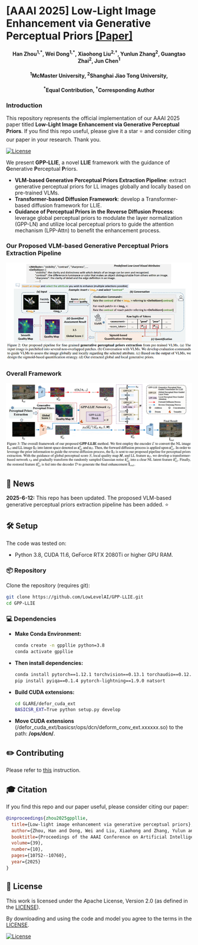#  [AAAI 2025] Low-Light Image Enhancement via Generative Perceptual Priors [[Paper]](https://arxiv.org/pdf/2412.20916)

<h4 align="center">Han Zhou<sup>1,*</sup>, Wei Dong<sup>1,*</sup>, Xiaohong Liu<sup>2,&dagger;</sup>, Yunlun Zhang<sup>2</sup>, Guangtao Zhai<sup>2</sup>, Jun Chen<sup>1</sup></center>
<h4 align="center"><sup>1</sup>McMaster University, <sup>2</sup>Shanghai Jiao Tong University, 
<h4 align="center"><sup>*</sup>Equal Contribution, <sup>&dagger;</sup>Corresponding Author</center></center>



### Introduction
This repository represents the official implementation of our AAAI 2025 paper titled **Low-Light Image Enhancement via Generative Perceptual Priors**. If you find this repo useful, please give it a star ⭐ and consider citing our paper in your research. Thank you.

[![License](https://img.shields.io/badge/License-Apache--2.0-929292)](https://www.apache.org/licenses/LICENSE-2.0)

We present **GPP-LLIE**, a novel **LLIE** framework with the guidance of **G**enerative **P**erceptual **P**riors.

- **VLM-based Generative Perceptual Priors Extraction Pipeline**: extract generative perceptual priors for LL images globally and locally based on pre-trained VLMs.
- **Transformer-based Diffusion Framework**: develop a Transformer-based diffusion framework for LLIE.
- **Guidance of Perceptual Priors in the Reverse Diffusion Process**: leverage global perceptual priors to modulate the
layer normalization (GPP-LN) and utilize local perceptual priors to guide the attention mechanism (LPP-Attn) to benefit the enhancement process.

### Our Proposed VLM-based Generative Perceptual Priors Extraction Pipeline 
![teaser](images/prior-extraction-pipeline.png)

### Overall Framework
![teaser](images/framework.jpg)

## 📢 News
**2025-6-12:** This repo has been updated. The proposed VLM-based generative perceptual priors extraction pipeline has been added. ⭐ <br>

## 🛠️ Setup

The  code was tested on:

- Python 3.8, CUDA 11.6, GeForce RTX 2080Ti or higher GPU RAM.

### 📦 Repository

Clone the repository (requires git):

```bash
git clone https://github.com/LowLevelAI/GPP-LLIE.git
cd GPP-LLIE
```

### 💻 Dependencies

- **Make Conda Environment:** 

    ```bash
    conda create -n gppllie python=3.8
    conda activate gppllie
    ```
- **Then install dependencies:**

  ```bash
  conda install pytorch==1.12.1 torchvision==0.13.1 torchaudio==0.12.1 cudatoolkit=11.6 -c pytorch -c conda-forge
  pip install pyiqa==0.1.4 pytorch-lightning==1.9.0 natsort  
  ```

- **Build CUDA extensions:**
  
  ```bash
  cd GLARE/defor_cuda_ext
  BASICSR_EXT=True python setup.py develop
  ```

- **Move CUDA extensions** (/defor_cuda_ext/basicsr/ops/dcn/deform_conv_ext.xxxxxx.so) to the path: **/ops/dcn/**.


## ✏️ Contributing

Please refer to [this](CONTRIBUTING.md) instruction.

## 🎓 Citation

If you find this repo and our paper useful, please consider citing our paper:

```bibtex
@inproceedings{zhou2025gppllie,
  title={Low-light image enhancement via generative perceptual priors},
  author={Zhou, Han and Dong, Wei and Liu, Xiaohong and Zhang, Yulun and Zhai, Guangtao and Chen, Jun},
  booktitle={Proceedings of the AAAI Conference on Artificial Intelligence},
  volume={39},
  number={10},
  pages={10752--10760},
  year={2025}
}

```


## 🎫 License

This work is licensed under the Apache License, Version 2.0 (as defined in the [LICENSE](LICENSE.txt)).

By downloading and using the code and model you agree to the terms in the  [LICENSE](LICENSE.txt).

[![License](https://img.shields.io/badge/License-Apache--2.0-929292)](https://www.apache.org/licenses/LICENSE-2.0)
